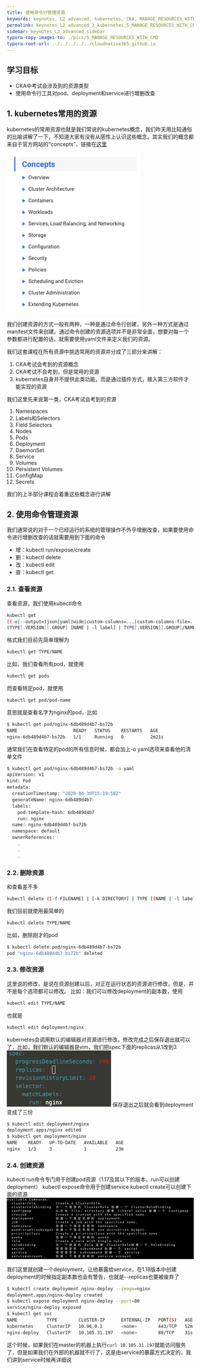 ```yaml
---
title: 使用命令行管理资源
keywords: keynotes, L2_advanced, kubernetes, CKA, MANAGE_RESOURCES_WITH_CMD
permalink: keynotes_L2_advanced_3_kubernetes_5_MANAGE_RESOURCES_WITH_CMD.html
sidebar: keynotes_L2_advanced_sidebar
typora-copy-images-to: ./pics/5_MANAGE_RESOURCES_WITH_CMD
typora-root-url: ../../../../../cloudnative365.github.io
---
```


## 学习目标

+ CKA中考试会涉及到的资源类型
+ 使用命令行工具对pod、deployment和service进行增删改查

## 1. kubernetes常用的资源
kubernetes的常用资源也就是我们常说的kubernetes概念，我们昨天用比较通俗的比喻讲解了一下，不知道大家有没有从感性上认识这些概念。其实我们的概念都来自于官方网站的“concepts”，链接在[这里](https://kubernetes.io/docs/concepts/)

![file](/pages/keynotes/L2_advanced/3_kubernetes/pics/5_MANAGE_RESOURCES_WITH_CMD/222759a2aa562dd54ecaf01588255575.png)

我们创建资源的方式一般有两种，一种是通过命令行创建，另外一种方式是通过manifest文件来创建。通过命令创建的资源选项并不是非常全面，想要对每一个参数都进行配置的话，就需要使用yaml文件来定义我们的资源。

我们这套课程在所有资源中挑选常用的资源并分成了三部分来讲解：
1. CKA考试会考到的资源概念
2. CKA考试不会考到，但是常用的资源
3. kubernetes自身并不提供此类功能，而是通过插件方式，接入第三方软件才能实现的资源

我们这里先来说第一类，CKA考试会考到的资源
1.  Namespaces
2.  Labels和Selectors
3.  Field Selectors
4.  Nodes
5.  Pods
6.  Deployment
7.  DaemonSet
8.  Service
9.  Volumes
10.  Persistent Volumes
11.  ConfigMap
12.  Secrets

我们的上半部分课程会着重这些概念进行讲解

## 2. 使用命令管理资源
我们通常说的对于一个已经运行的系统的管理操作不外乎增删改查，如果要使用命令进行增删改查的话就需要用到下面的命令
+ 增：kubectl run/expose/create
+ 删：kubectl delete
+ 改：kubectl edit
+ 查：kubectl get

### 2.1. 查看资源
查看资源，我们使用kubectl命令
``` bash
kubectl get
[(-o|--output=)json|yaml|wide|custom-columns=...|custom-columns-file=...|go-template=...|go-template-file=...|jsonpath=...|jsonpath-file=...]
(TYPE[.VERSION][.GROUP] [NAME | -l label] | TYPE[.VERSION][.GROUP]/NAME ...) [flags] [options]
```
格式我们目前先简单理解为
``` bash
kubectl get TYPE/NAME
```
比如，我们查看所有pod，就使用
``` bash
kubectl get pods
```
而查看特定pod，就使用
``` bash
kubectl get pod/pod-name
```
意思就是查看名字为nginx的pod，比如
``` bash
$ kubectl get pod/nginx-6db489d4b7-bs72b
NAME                     READY   STATUS    RESTARTS   AGE
nginx-6db489d4b7-bs72b   1/1     Running   0          2m21s
```
通常我们在查看特定的pod的所有信息时候，都会加上-o yaml选项来查看他的清单文件
``` bash
$ kubectl get pod/nginx-6db489d4b7-bs72b -o yaml
apiVersion: v1
kind: Pod
metadata:
  creationTimestamp: "2020-04-30T15:19:58Z"
  generateName: nginx-6db489d4b7-
  labels:
    pod-template-hash: 6db489d4b7
    run: nginx
  name: nginx-6db489d4b7-bs72b
  namespace: default
  ownerReferences:
	.
	.
	.
```

### 2.2. 删除资源
和查看差不多
``` bash
kubectl delete ([-f FILENAME] | [-k DIRECTORY] | TYPE [(NAME | -l label | --all)]) [options]
```
我们目前就使用最简单的
``` bash
kubectl delete TYPE/NAME
```
比如，删除刚才的pod
``` bash
$ kubectl delete pod/nginx-6db489d4b7-bs72b
pod "nginx-6db489d4b7-bs72b" deleted
```

### 2.3. 修改资源
这里说的修改，是说在资源创建以后，对正在运行状态的资源进行修改，但是，并不是每个选项都可以修改。
比如：我们可以修改deployment的副本数，使用
``` bash
kubectl edit TYPE/NAME
```
也就是
``` bash
kubectl edit deployment/nginx
```
kubernetes会调用默认的编辑器对资源进行修改，修改完成之后保存退出就可以了，比如，我们默认的编辑器是vim，我们把spec下面的replicas从1改到3
![file](/pages/keynotes/L2_advanced/3_kubernetes/pics/5_MANAGE_RESOURCES_WITH_CMD/222222f0b03c69fc5c78701588261425.png)
保存退出之后就会看到deployment变成了三份

``` bash
$ kubectl edit deployment/nginx
deployment.apps/nginx edited
$ kubectl get deployment/nginx
NAME    READY   UP-TO-DATE   AVAILABLE   AGE
nginx   1/3     3            1           23m
```

### 2.4. 创建资源
kubectl run命令专门用于创建pod资源（1.17及其以下的版本，run可以创建deployment）
kubectl expose命令用于创建service
kubectl create可以创建下面的资源
![file](/pages/keynotes/L2_advanced/3_kubernetes/pics/5_MANAGE_RESOURCES_WITH_CMD/2221de9314f65fc62893401588261615.png)

我们这里就创建一个deployment，让他暴露给service，在1.18版本中创建deployment的时候指定副本数也会有警告，也就是--replicas也要被废弃了
``` bash
$ kubectl create deployment nginx-deploy --image=nginx
deployment.apps/nginx-deploy created
$ kubectl expose deployment nginx-deploy --port=80
service/nginx-deploy exposed
$ kubectl get svc
NAME           TYPE        CLUSTER-IP      EXTERNAL-IP   PORT(S)   AGE
kubernetes     ClusterIP   10.96.0.1       <none>        443/TCP   52m
nginx-deploy   ClusterIP   10.105.31.197   <none>        80/TCP    31s
```

这个时候，如果我们在master的机器上执行`curl 10.105.31.197`就能访问服务了，但是如果我们在外部的机器就不行了，这是由service的暴露方式决定的，我们讲到service时候再详细说

